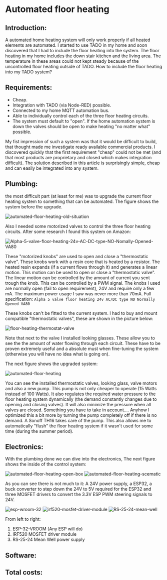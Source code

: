 Automated floor heating
=======================

Introduction:
-------------
A automated home heating system will only work properly if all heated elements are automated. I started to use TADO in my home and soon discovered that I had to include the floor heating into the system. The floor heating in my home includes the down stair kitchen and the living area. The temperature in these areas could not kept steady because of the uncontrolled floor heating outside of TADO. How to include the floor heating into my TADO system? 

Requirements:
-------------
* Cheap.
* Integration with TADO (via Node-RED) possible.
* Connected to my home MQTT automation bus.
* Able to individually control each of the three floor heating circuits.
* The system must default to "open". If the home automation system is down the valves should be open to make heating "no matter what" possible.

My fist impression of such a system was that it would be difficult to build, that thought made me investigate ready available commercial products. I discovered quickly that the first requirement "cheap" could not be met (and that most products are proprietary and closed which makes integration difficult). The solution described in this article is surprisingly simple, cheap and can easily be integrated into any system. 

Plumbing:
---------
the most difficult part (at least for me) was to upgrade the current floor heating system to something that can be automated. The figure shows the system before the upgrade.

![automated-floor-heating-old-situation](images/automated-floor-heating-old-situation.png?raw=true)

Also I needed some motorized valves to control the three floor heating circuits. After some research I found this system on Amazon:

![Alpha-5-valve-floor-heating-24v-AC-DC-type-NO-Nomally-Opened-VA80](images/Alpha-5-valve-floor-heating-24v-AC-DC-type-NO-Nomally-Opened-VA80.png?raw=true)

These  "motorized knobs" are used to open and close a "thermostatic valve". These knobs work with a resin core that is heated by a resistor. The heated resin expands (if a current flows through it) and generates a linear motion. This motion can be used to open or close a "thermostatic valve". The linear motion can be controlled by the amount of current you sent trough the knob. This can be controlled by a PWM signal. The knobs I used are normally open (fail to open requirement), 24V and require only a few mA. The maximum power usage I saw was never more than 70mA. Full specification: `Alpha 5 valve floor heating 24v AC/DC type NO Normally Opened VA80`

These knobs can't be fitted to the current system. I had to buy and mount compatible "thermostatic valves", these are shown in the picture below:


![floor-heating-thermostat-valve](images/floor-heating-thermostat-valve.png?raw=true)

Note that next to the valve I installed looking glasses. These allow you to see the the amount of water flowing through each circuit. These have to be proven extremely useful and a absolute must when fine-tuning the system (otherwise you will have no idea what is going on).

The next figure shows the upgraded system:

![automated-floor-heating](images/automated-floor-heating.png?raw=true)

You can see the installed thermostatic valves, looking glass, valve motors and also a new pump. This pump is not only cheaper to operate (15 Watts instead of 100 Watts). It also regulates the required water pressure to the floor heating system dynamically (the demand constantly changes due to opening and closing valves). It will also minimize the pressure when all valves are closed. Something you have to take in account.... Anyhow I optimized this a bit more by turning the pump completely off if there is no demand. A Sonoff TH16 takes care of the pump. This also allows me to automatically "flush" the floor heating system if it wasn't used for some time (during the summer period).

Electronics:
------------
With the plumbing done we can dive into the electronics, The next figure shows the inside of the control system:

![automated-floor-heating-open-box](images/automated-floor-heating-open-box.png?raw=true)
![automated-floor-heating-scematic](images/automated-floor-heating-scematic.png?raw=true)

As you can see there is not much to it: A 24V power supply, a ESP32, a buck converter to step down the 24V to 5V required for the ESP32 and three MOSFET drivers to convert the 3.3V ESP PWM steering signals to 24V. 

![esp-wroom-32](images/esp-wroom-32.png?raw=true)
![irf520-mosfet-driver-module](images/irf520-mosfet-driver-module.png?raw=true)
![RS-25-24-mean-well](images/RS-25-24-mean-well.png?raw=true)

From left to right:

1. ESP-32-VROOM (Any ESP will do)
2. IRF520 MOSFET driver module
3. RS-25-24 Mean Well power supply


Software:
---------





Total costs:
------------





